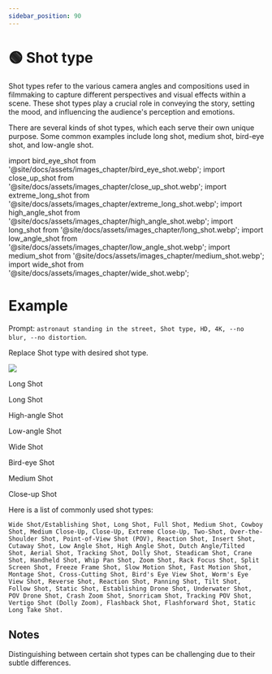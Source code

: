 ```yaml
---
sidebar_position: 90
---
```

# 🟢 Shot type
Shot types refer to the various camera angles and compositions used in filmmaking to capture different perspectives and visual effects within a scene. These shot types play a crucial role in conveying the story, setting the mood, and influencing the audience's perception and emotions.

There are several kinds of shot types, which each serve their own unique purpose. Some common examples include long shot, medium shot, bird-eye shot, and low-angle shot.

import bird_eye_shot from '@site/docs/assets/images_chapter/bird_eye_shot.webp';
import close_up_shot from '@site/docs/assets/images_chapter/close_up_shot.webp';
import extreme_long_shot from '@site/docs/assets/images_chapter/extreme_long_shot.webp';
import high_angle_shot from '@site/docs/assets/images_chapter/high_angle_shot.webp';
import long_shot from '@site/docs/assets/images_chapter/long_shot.webp';
import low_angle_shot from '@site/docs/assets/images_chapter/low_angle_shot.webp';
import medium_shot from '@site/docs/assets/images_chapter/medium_shot.webp';
import wide_shot from '@site/docs/assets/images_chapter/wide_shot.webp';

# Example

Prompt: `astronaut standing in the street, Shot type, HD, 4K, --no blur, --no distortion`. 

Replace Shot type with desired shot type.

<div>
  <div style={{ display: 'flex', justifyContent: 'center', marginBottom: '40px' }}>
    <div style={{ textAlign: 'center' }}>
      <img src={extreme_long_shot} style={{ width: '250px' }}/>
      <p>Long Shot</p>
    </div>
    <div style={{ textAlign: 'center' }}>
      <LazyLoadImage src={long_shot} style={{ width: '250px' }} />
      <p>Long Shot</p>
    </div>
    <div style={{ textAlign: 'center' }}>
      <LazyLoadImage src={high_angle_shot} style={{ width: '250px' }} />
      <p>High-angle Shot</p>
    </div>
    <div style={{ textAlign: 'center' }}>
      <LazyLoadImage src={low_angle_shot} style={{ width: '250px' }} />
      <p>Low-angle Shot</p>
    </div>
  </div>
  <div style={{ display: 'flex', justifyContent: 'center' }}>
    <div style={{ textAlign: 'center' }}>
      <LazyLoadImage src={wide_shot} style={{ width: '250px' }} />
      <p>Wide Shot</p>
    </div>
    <div style={{ textAlign: 'center' }}>
      <LazyLoadImage src={bird_eye_shot} style={{ width: '250px' }} />
      <p>Bird-eye Shot</p>
    </div>
    <div style={{ textAlign: 'center' }}>
      <LazyLoadImage src={medium_shot} style={{ width: '250px' }} />
      <p>Medium Shot</p>
    </div>
    <div style={{ textAlign: 'center' }}>
      <LazyLoadImage src={close_up_shot} style={{ width: '250px' }} />
      <p>Close-up Shot</p>
    </div>
  </div>
</div>



Here is a list of commonly used shot types: 
```text
Wide Shot/Establishing Shot, Long Shot, Full Shot, Medium Shot, Cowboy Shot, Medium Close-Up, Close-Up, Extreme Close-Up, Two-Shot, Over-the-Shoulder Shot, Point-of-View Shot (POV), Reaction Shot, Insert Shot, Cutaway Shot, Low Angle Shot, High Angle Shot, Dutch Angle/Tilted Shot, Aerial Shot, Tracking Shot, Dolly Shot, Steadicam Shot, Crane Shot, Handheld Shot, Whip Pan Shot, Zoom Shot, Rack Focus Shot, Split Screen Shot, Freeze Frame Shot, Slow Motion Shot, Fast Motion Shot, Montage Shot, Cross-Cutting Shot, Bird's Eye View Shot, Worm's Eye View Shot, Reverse Shot, Reaction Shot, Panning Shot, Tilt Shot, Follow Shot, Static Shot, Establishing Drone Shot, Underwater Shot, POV Drone Shot, Crash Zoom Shot, Snorricam Shot, Tracking POV Shot, Vertigo Shot (Dolly Zoom), Flashback Shot, Flashforward Shot, Static Long Take Shot.
```

## Notes

Distinguishing between certain shot types can be challenging due to their subtle differences.
